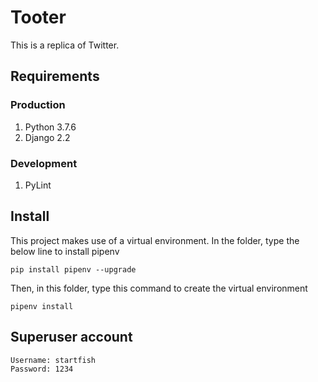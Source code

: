 # Tooter
This is a replica of Twitter.
## Requirements
### Production
1. Python 3.7.6
2. Django 2.2
### Development
1. PyLint
## Install
This project makes use of a virtual environment. In the folder, type the below line to install pipenv

	pip install pipenv --upgrade

Then, in this folder, type this command to create the virtual environment

	pipenv install


## Superuser account
	Username: startfish
	Password: 1234